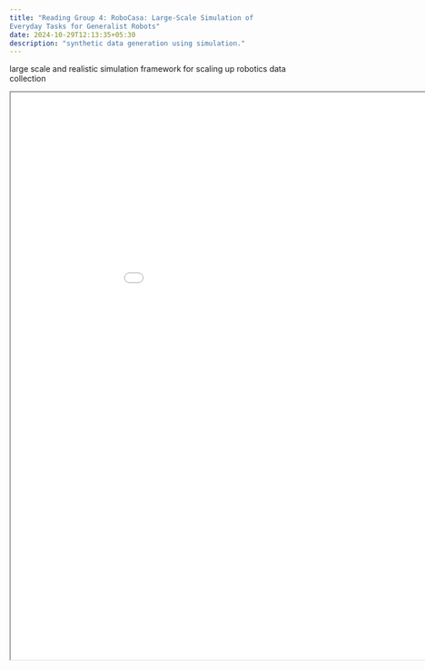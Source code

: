 ```yaml
---
title: "Reading Group 4: RoboCasa: Large-Scale Simulation of
Everyday Tasks for Generalist Robots"
date: 2024-10-29T12:13:35+05:30
description: "synthetic data generation using simulation."
---
```


large scale and realistic simulation framework for scaling up robotics data collection


<iframe src="/robocasa.pdf"  width="1000" height="1000" height="600px"></iframe>